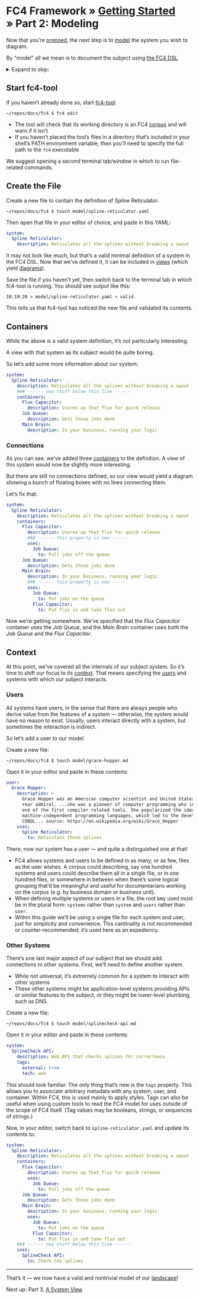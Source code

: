 # FC4 Framework » [Getting Started](index.md) » Part 2: Modeling

Now that you’re [prepped](index.md), the next step is to
[model](../../concepts.md#model) the system you wish to diagram.

By “model” all we mean is to document the subject using [the FC4
DSL](../../reference/dsl.md).

<details>
<summary>Expand to skip:</summary>

<!-- TOC depthFrom:2 -->

- [Start fc4-tool](#start-fc4-tool)
- [Create the File](#create-the-file)
- [Containers](#containers)
  - [Connections](#connections)
- [Context](#context)
  - [Users](#users)
  - [Other Systems](#other-systems)

<!-- /TOC -->

</details>

## Start fc4-tool

If you haven’t already done so, start [fc4-tool](../../methodology/toolset.md):

```shell
~/repos/docs/fc4 $ fc4 edit
```

<aside>

* The tool will check that its working directory is an FC4
  [corpus](../../concepts.md#corpus) and will warn if it isn’t
* If you haven’t placed the tool’s files in a directory that’s included in your
  shell’s PATH environment variable, then you’ll need to specify the full path
  to the `fc4` executable

</aside>

We suggest opening a second terminal tab/window in which to run file-related
commands.

## Create the File

Create a new file to contain the definition of Spline Reticulator:

```shell
~/repos/docs/fc4 $ touch model/spline-reticulator.yaml
```

Then open that file in your editor of choice, and paste in this YAML:

```yaml
system:
  Spline Reticulator:
    description: Reticulates all the splines without breaking a sweat
```

It may not look like much, but that’s a valid minimal definition of a system in
the FC4 DSL. Now that we’ve defined it, it can be included in
[views](../../concepts.md#view) (which yield
[diagrams](../../concepts.md#diagram)).

Save the file if you haven’t yet, then switch back to the terminal tab in which
fc4-tool is running. You should see output like this:

```
18:19:20 » model/spline-reticulator.yaml » valid.
```

This tells us that fc4-tool has noticed the new file and validated its contents.

## Containers

While the above _is_ a valid system definition, it’s not particularly interesting.

A view with that system as its subject would be quite boring.

So let’s add some more information about our system:

```yaml
system:
  Spline Reticulator:
    description: Reticulates all the splines without breaking a sweat
    ### ------ new stuff below this line ------
    containers:
      Flux Capacitor:
        description: Stores up that flux for quick release
      Job Queue:
        description: Gets those jobs done
      Main Brain:
        description: In your business, running your logic
```

### Connections

As you can see, we’ve added three [containers](../../reference/concepts.md#container)
to the definition. A view of this system would now be slightly more interesting.

But there are still no connections defined, so our view would yield a diagram
showing a bunch of floating boxes with no lines connecting them.

Let’s fix that:

```yaml
system:
  Spline Reticulator:
    description: Reticulates all the splines without breaking a sweat
    containers:
      Flux Capacitor:
        description: Stores up that flux for quick release
        ### ------ this property is new ------
        uses:
          Job Queue:
            to: Pull jobs off the queue
      Job Queue:
        description: Gets those jobs done
      Main Brain:
        description: In your business, running your logic
        ### ------ this property is new ------
        uses:
          Job Queue:
            to: Put jobs on the queue
          Flux Capacitor:
            to: Put flux in and take flux out
```

Now we’re getting somewhere. We’ve specified that the _Flux Capacitor_ container
uses the _Job Queue_, and the _Main Brain_ container uses both the _Job Queue_
and the _Flux Capacitor_.

## Context

At this point, we’ve covered all the internals of our subject system. So it’s
time to shift our focus to its [context](../../concepts.md#context). That means
specifying the [users](../../concepts.md#user) and systems with which our
subject interacts.

### Users

All systems have users, in the sense that there are always people who derive
value from the features of a system — otherwise, the system would have no reason
to exist. Usually, users interact directly with a system, but sometimes the
interaction is indirect.

So let’s add a user to our model.

Create a new file:

```shell
~/repos/docs/fc4 $ touch model/grace-hopper.md
```

Open it in your editor and paste in these contents:

<!-- TEST FILE: model/grace-hopper.yaml -->
```yaml
user:
  Grace Hopper:
    description: >
      Grace Hopper was an American computer scientist and United States Navy
      rear admiral. ...she was a pioneer of computer programming who invented
      one of the first compiler related tools. She popularized the idea of
      machine-independent programming languages, which led to the development of
      COBOL... source: https://en.wikipedia.org/wiki/Grace_Hopper
    uses:
      Spline Reticulator:
        to: Reticulate those splines
```

There, now our system has a user — and quite a distinguished one at that!

<aside>

* FC4 allows systems and users to be defined in as many, or as few, files as the
  user wishes. A corpus could describing, say one hundred systems and users
  could describe them all in a single file, or in one hundred files, or
  somewhere in between when there’s some logical grouping that’d be meaningful
  and useful for documentarians working on the corpus (e.g. by business domain
  or business unit).
* When defining multiple systems or users in a file, the root key used must be
  in the plural form: `systems` rather than `system` and `users` rather than
  `user`.
* Within this guide we’ll be using a single file for each system and user, just
  for simplicity and convenience. This cardinality is not recommended or
  counter-recommended; it’s used here as an expediency.

</aside>

### Other Systems

There’s one last major aspect of our subject that we should add: connections to
other systems. First, we’ll need to define another system.

<aside>

* While not universal, it’s extremely common for a system to interact with other
  systems
* These other systems might be application-level systems providing APIs or
  similar features to the subject, or they might be lower-level plumbing, such
  as DNS.

</aside>

Create a new file:

```shell
~/repos/docs/fc4 $ touch model/splinecheck-api.md
```

Open it in your editor and paste in these contents:

<!-- TEST FILE: model/splinecheck-api.yaml -->
```yaml
system:
  SplineCheck API:
    description: Web API that checks splines for correctness
    tags:
      external: true
      tech: web
```

This should look familiar. The only thing that’s new is the `tags` property.
This allows you to associate arbitrary metadata with any system, user, and
container. Within FC4, this is used mainly to apply styles. Tags can also be
useful when using custom tools to read the FC4 model for uses outside of the
scope of FC4 itself. (Tag values may be booleans, strings, or sequences of
strings.)

Now, in your editor, switch back to `spline-reticulator.yaml` and update its
contents to:

<!-- TEST FILE: model/spline-reticulator.yaml -->
```yaml
system:
  Spline Reticulator:
    description: Reticulates all the splines without breaking a sweat
    containers:
      Flux Capacitor:
        description: Stores up that flux for quick release
        uses:
          Job Queue:
            to: Pull jobs off the queue
      Job Queue:
        description: Gets those jobs done
      Main Brain:
        description: In your business, running your logic
        uses:
          Job Queue:
            to: Put jobs on the queue
          Flux Capacitor:
            to: Put flux in and take flux out
    ### ------ new stuff below this line ------
    uses:
      SplineCheck API:
        to: Check the splines
```

----

That’s it — we now have a valid and nontrivial model of our
[landscape](../../concepts.md#landscape)!

Next up: Part 3, [A System View](view.md)
